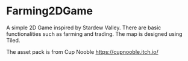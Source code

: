 # Farming2DGame

A simple 2D Game inspired by Stardew Valley. There are basic functionalities such as farming and trading.
The map is designed using Tiled. 

The asset pack is from Cup Nooble https://cupnooble.itch.io/
